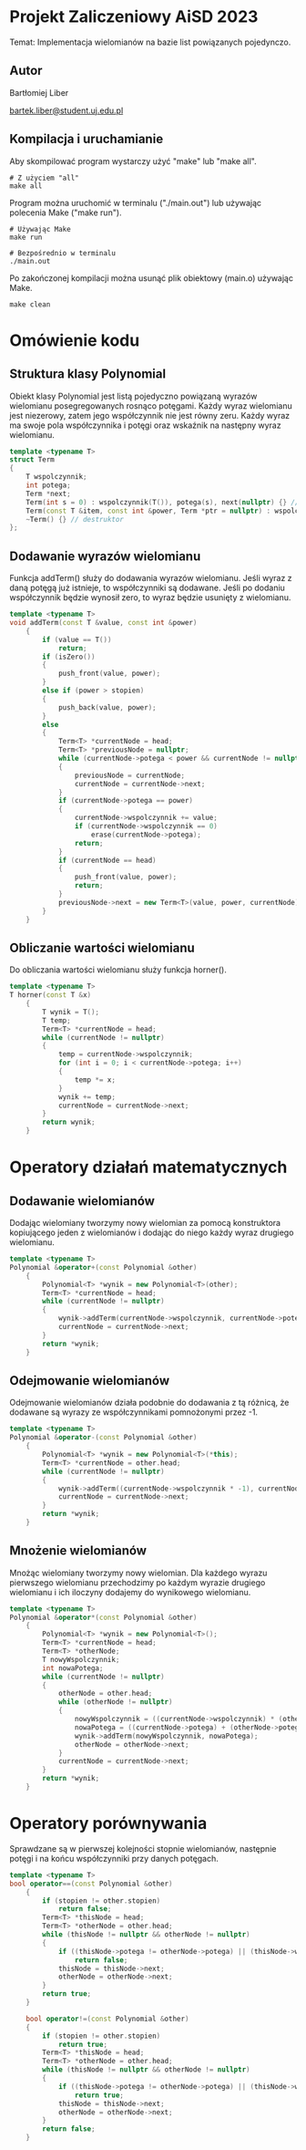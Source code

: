 # Projekt Zaliczeniowy AiSD 2023

Temat: Implementacja wielomianów na bazie list powiązanych pojedynczo.

## Autor

Bartłomiej Liber

bartek.liber@student.uj.edu.pl

## Kompilacja i uruchamianie

Aby skompilować program wystarczy użyć "make" lub "make all".

```make
# Z użyciem "all"
make all
```

Program można uruchomić w terminalu ("./main.out") lub używając polecenia Make ("make run").

```make
# Używając Make
make run

# Bezpośrednio w terminalu
./main.out
```

Po zakończonej kompilacji można usunąć plik obiektowy (main.o) używając Make.

```make
make clean
```

# Omówienie kodu
## Struktura klasy Polynomial

Obiekt klasy Polynomial jest listą pojedyczno powiązaną wyrazów wielomianu posegregowanych rosnąco potęgami.
Każdy wyraz wielomianu jest niezerowy, zatem jego współczynnik nie jest równy zeru.
Każdy wyraz ma swoje pola współczynnika i potęgi oraz wskaźnik na następny wyraz wielomianu.

```cpp
template <typename T>
struct Term
{
    T wspolczynnik;
    int potega;
    Term *next;
    Term(int s = 0) : wspolczynnik(T()), potega(s), next(nullptr) {} // konstruktor domyslny
    Term(const T &item, const int &power, Term *ptr = nullptr) : wspolczynnik(item), potega(power), next(ptr) {}
    ~Term() {} // destruktor
};
```
## Dodawanie wyrazów wielomianu

Funkcja addTerm() służy do dodawania wyrazów wielomianu.
Jeśli wyraz z daną potęgą już istnieje, to współczynniki są dodawane.
Jeśli po dodaniu współczynnik będzie wynosił zero, to wyraz będzie usunięty z wielomianu.
```cpp
template <typename T>
void addTerm(const T &value, const int &power)
    {
        if (value == T())
            return;
        if (isZero())
        {
            push_front(value, power);
        }
        else if (power > stopien)
        {
            push_back(value, power);
        }
        else
        {
            Term<T> *currentNode = head;
            Term<T> *previousNode = nullptr;
            while (currentNode->potega < power && currentNode != nullptr)
            {
                previousNode = currentNode;
                currentNode = currentNode->next;
            }
            if (currentNode->potega == power)
            {
                currentNode->wspolczynnik += value;
                if (currentNode->wspolczynnik == 0)
                    erase(currentNode->potega);
                return;
            }
            if (currentNode == head)
            {
                push_front(value, power);
                return;
            }
            previousNode->next = new Term<T>(value, power, currentNode);
        }
    }
```

## Obliczanie wartości wielomianu

Do obliczania wartości wielomianu służy funkcja horner().
```cpp
template <typename T>
T horner(const T &x)
    {
        T wynik = T();
        T temp;
        Term<T> *currentNode = head;
        while (currentNode != nullptr)
        {
            temp = currentNode->wspolczynnik;
            for (int i = 0; i < currentNode->potega; i++)
            {
                temp *= x;
            }
            wynik += temp;
            currentNode = currentNode->next;
        }
        return wynik;
    }
```

# Operatory działań matematycznych

## Dodawanie wielomianów

Dodając wielomiany tworzymy nowy wielomian za pomocą konstruktora kopiującego jeden z wielomianów i dodając do niego każdy wyraz drugiego wielomianu.

```cpp
template <typename T>
Polynomial &operator+(const Polynomial &other)
    {
        Polynomial<T> *wynik = new Polynomial<T>(other);
        Term<T> *currentNode = head;
        while (currentNode != nullptr)
        {
            wynik->addTerm(currentNode->wspolczynnik, currentNode->potega);
            currentNode = currentNode->next;
        }
        return *wynik;
    }
```

## Odejmowanie wielomianów

Odejmowanie wielomianów działa podobnie do dodawania z tą różnicą, że dodawane są wyrazy ze współczynnikami pomnożonymi przez -1.

```cpp
template <typename T>
Polynomial &operator-(const Polynomial &other)
    {
        Polynomial<T> *wynik = new Polynomial<T>(*this);
        Term<T> *currentNode = other.head;
        while (currentNode != nullptr)
        {
            wynik->addTerm((currentNode->wspolczynnik * -1), currentNode->potega);
            currentNode = currentNode->next;
        }
        return *wynik;
    }
```

## Mnożenie wielomianów

Mnożąc wielomiany tworzymy nowy wielomian. Dla każdego wyrazu pierwszego wielomianu przechodzimy po każdym wyrazie drugiego wielomianu i ich iloczyny dodajemy do wynikowego wielomianu.

```cpp
template <typename T>
Polynomial &operator*(const Polynomial &other)
    {
        Polynomial<T> *wynik = new Polynomial<T>();
        Term<T> *currentNode = head;
        Term<T> *otherNode;
        T nowyWspolczynnik;
        int nowaPotega;
        while (currentNode != nullptr)
        {
            otherNode = other.head;
            while (otherNode != nullptr)
            {
                nowyWspolczynnik = ((currentNode->wspolczynnik) * (otherNode->wspolczynnik));
                nowaPotega = ((currentNode->potega) + (otherNode->potega));
                wynik->addTerm(nowyWspolczynnik, nowaPotega);
                otherNode = otherNode->next;
            }
            currentNode = currentNode->next;
        }
        return *wynik;
    }
```

# Operatory porównywania

Sprawdzane są w pierwszej kolejności stopnie wielomianów, następnie potęgi i na końcu współczynniki przy danych potęgach.

```cpp
template <typename T>
bool operator==(const Polynomial &other)
    {
        if (stopien != other.stopien)
            return false;
        Term<T> *thisNode = head;
        Term<T> *otherNode = other.head;
        while (thisNode != nullptr && otherNode != nullptr)
        {
            if ((thisNode->potega != otherNode->potega) || (thisNode->wspolczynnik != otherNode->wspolczynnik))
                return false;
            thisNode = thisNode->next;
            otherNode = otherNode->next;
        }
        return true;
    }

    bool operator!=(const Polynomial &other)
    {
        if (stopien != other.stopien)
            return true;
        Term<T> *thisNode = head;
        Term<T> *otherNode = other.head;
        while (thisNode != nullptr && otherNode != nullptr)
        {
            if ((thisNode->potega != otherNode->potega) || (thisNode->wspolczynnik != otherNode->wspolczynnik))
                return true;
            thisNode = thisNode->next;
            otherNode = otherNode->next;
        }
        return false;
    }
```